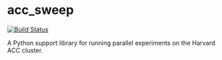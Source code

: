 # acc_sweep

[![Build Status](https://travis-ci.org/rdadolf/acc_sweep.svg?branch=master)](https://travis-ci.org/rdadolf/acc_sweep)

A Python support library for running parallel experiments on the Harvard ACC cluster.
